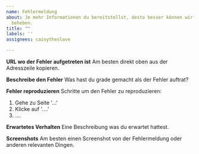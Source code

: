 ```yaml
---
name: Fehlermeldung
about: Je mehr Informationen du bereitstellst, desto besser können wir das Problem
  beheben.
title: ""
labels: ''
assignees: cainytheslave

---
```


**URL wo der Fehler aufgetreten ist**
Am besten direkt oben aus der Adresszeile kopieren.

**Beschreibe den Fehler**
Was hast du grade gemacht als der Fehler auftrat?

**Fehler reproduzieren**
Schritte um den Fehler zu reproduzieren:
1. Gehe zu Seite '...'
2. Klicke auf  '....'
3. ....

**Erwartetes Verhalten**
Eine Beschreibung was du erwartet hattest.

**Screenshots**
Am besten einen Screenshot von der Fehlermeldung oder anderen relevanten Dingen.
